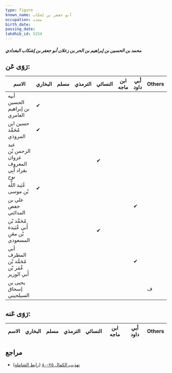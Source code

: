 ```yaml
---
type: figure
known_name: أبو جعفر بن إشكاب
occupation: محدث
birth_date:
passing_date:
tahdhib_id: 5154
---
```

##### محمد بن الحسين بن إبراهيم بن الحر بن زعلان أبو جعفر بن إشكاب البغدادي

## رَوَى عَن:
| الاسم                                         | البخاري | مسلم | الترمذي | النسائي | ابن ماجه | أبي داود | Others |
| --------------------------------------------- | ------- | ---- | ------- | ------- | -------- | -------- | ------ |
| أبيه الحسين بن إبراهيم العامري                | ✔       |      |         |         |          |          |        |
| حسين ابن مُحَمَّد المروذي                     | ✔       |      |         |         |          |          |        |
| عبد الرحمن بْن غزوان المعروف بقراد أَبِي نوح  |         |      |         | ✔       |          |          |        |
| عُبَيد اللَّه بْن موسى                        | ✔       |      |         |         |          |          |        |
| علي بن حفص المدائني                           |         |      |         |         |          | ✔        |        |
| مُحَمَّد بْن أَبي عُبَيدة بْن معَنِ المسعودي  |         |      |         | ✔       |          |          |        |
| أبي المطرف مُحَمَّد بْن عُمَر بْن أَبي الوزير |         |      |         |         |          | ✔        |        |
| يحيى بن إسحاق السيلحيني                       |         |      |         |         |          |          | ف      |
## رَوَى عَنه:
| الاسم | البخاري | مسلم | الترمذي | النسائي | ابن ماجه | أبي داود | Others |
| ----- | ------- | ---- | ------- | ------- | -------- | -------- | ------ |
## مراجع
- [تهذيب الكمال ٢٥-٨٠](obsidian://open?vault=Tahdhib-al-Kamal&file=Figures/٥١٥٤-محمد%20بن%20الحسين%20بن%20إبراهيم%20بن%20الحر%20بن%20زعلان%20أبو%20جعفر%20بن%20إشكاب%20البغدادي) ([رابط الشاملة](https://shamela.ws/book/3722/13173))